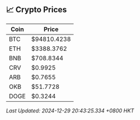## 📈 Crypto Prices

| Coin | Price |
| ---- | ----- |
| BTC | $94810.4238 |
| ETH | $3388.3762 |
| BNB | $708.8344 |
| CRV | $0.9925 |
| ARB | $0.7655 |
| OKB | $51.7728 |
| DOGE | $0.3244 |

_Last Updated: 2024-12-29 20:43:25.334 +0800 HKT_